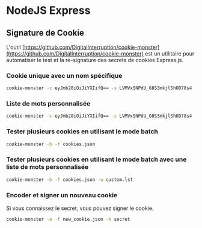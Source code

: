 # NodeJS Express

## Signature de Cookie

L'outil [https://github.com/DigitalInterruption/cookie-monster](https://github.com/DigitalInterruption/cookie-monster) est un utilitaire pour automatiser le test et la re-signature des secrets de cookies Express.js.

### Cookie unique avec un nom spécifique
```bash
cookie-monster -c eyJmb28iOiJiYXIifQ== -s LVMVxSNPdU_G8S3mkjlShUD78s4 -n session
```
### Liste de mots personnalisée
```bash
cookie-monster -c eyJmb28iOiJiYXIifQ== -s LVMVxSNPdU_G8S3mkjlShUD78s4 -w custom.lst
```
### Tester plusieurs cookies en utilisant le mode batch
```bash
cookie-monster -b -f cookies.json
```
### Tester plusieurs cookies en utilisant le mode batch avec une liste de mots personnalisée
```bash
cookie-monster -b -f cookies.json -w custom.lst
```
### Encoder et signer un nouveau cookie

Si vous connaissez le secret, vous pouvez signer le cookie.
```bash
cookie-monster -e -f new_cookie.json -k secret
```


